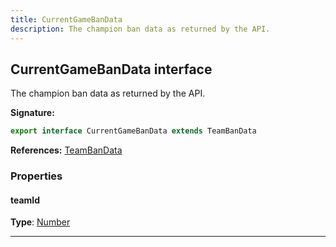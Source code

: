 ```yaml
---
title: CurrentGameBanData
description: The champion ban data as returned by the API.
---
```


## CurrentGameBanData interface

The champion ban data as returned by the API.

**Signature:**

```ts
export interface CurrentGameBanData extends TeamBanData 
```

**References:** [TeamBanData](/shieldbow/api/TeamBanData.md)

### Properties

#### teamId



**Type**: [Number](https://developer.mozilla.org/en-US/docs/Web/JavaScript/Reference/Global_Objects/Number)

---

